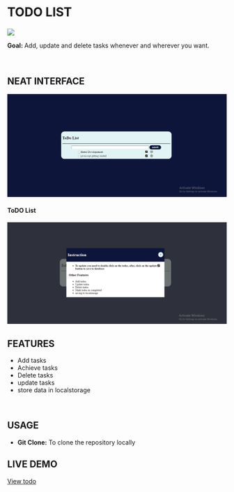 <h1>TODO LIST</h1>
<img src="public/images/readme-logo.PNG" align="center">
<p><strong>Goal: </strong>Add, update and delete tasks whenever and wherever you want.</p>
<br>

<h2>NEAT INTERFACE</h2>
<img src="images/todo-2.PNG">
<h4>ToDO List</h4>
<img src="images/todo-1.PNG">
<br>


<h2>FEATURES</h2>
<ul>
    <li>Add tasks</li>
    <li>Achieve tasks</li>
    <li>Delete tasks</li>
    <li>update tasks</li>
    <li>store data in localstorage</li>
</ul>
<br>

<h2>USAGE</h2>
<ul>
    <li><strong>Git Clone:</strong> To clone the repository locally</li>
</ul>

<h2>LIVE DEMO</h2>
<a href="https://davidolaoluwa360.github.io/todoList/">View todo</a>
